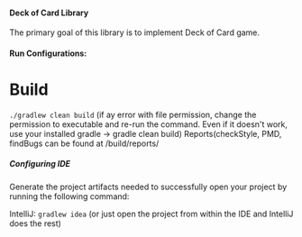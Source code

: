 #### Deck of Card Library

The primary goal of this library is to implement Deck of Card game.

#### Run Configurations:

# Build

```./gradlew clean build```
(if ay error with file permission, change the permission to executable and re-run the command. Even if it doesn't work, use your installed gradle -> gradle clean build)
Reports(checkStyle, PMD, findBugs can be found at /build/reports/

#####  Configuring IDE
Generate the project artifacts needed to successfully open your project by running the following command:

IntelliJ: `gradlew idea` (or just open the project from within the IDE and IntelliJ does the rest)





